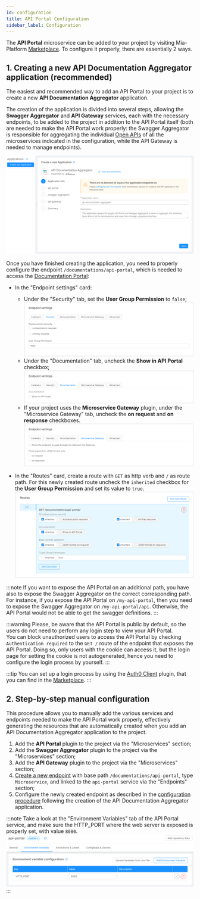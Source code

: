 ```yaml
---
id: configuration
title: API Portal Configuration
sidebar_label: Configuration
---
```

The **API Portal** microservice can be added to your project by visiting Mia-Platform [Marketplace](../../marketplace/overview_marketplace). To configure it properly, there are essentially 2 ways.

## 1. Creating a new API Documentation Aggregator application (recommended)

The easiest and recommended way to add an API Portal to your project is to create a new **API Documentation Aggregator** application.

The creation of the application is divided into several steps, allowing the **Swagger Aggregator** and **API Gateway** services, each with the necessary endpoints, to be added to the project in addition to the API Portal itself (both are needed to make the API Portal work properly: the Swagger Aggregator is responsible for aggregating the individual [Open APIs](https://swagger.io/resources/open-api/) of all the microservices indicated in the configuration, while the API Gateway is needed to manage endpoints).

![API Documentation Aggregator creation](./img/api-documentation-aggregator-creation.png)

Once you have finished creating the application, you need to properly configure the endpoint `/documentations/api-portal`, which is needed to access the [Documentation Portal](../../console/project-configuration/documentation-portal):

- In the "Endpoint settings" card:
  * Under the "Security" tab, set the **User Group Permission** to `false`;
  ![API Portal setup | Security](./img/api-portal-setup_security.png)
  * Under the "Documentation" tab, uncheck the **Show in API Portal** checkbox;
  ![API Portal setup | Documentation](./img/api-portal-setup_documentation.png)
  * If your project uses the **Microservice Gateway** plugin, under the "Microservice Gateway" tab, uncheck the **on request** and **on response** checkboxes.
  ![API Portal setup | Microservice Gateway](./img/api-portal-setup_microservice-gateway.png)

- In the "Routes" card, create a route with `GET` as http verb and `/` as route path. For this newly created route uncheck the `inherited` checkbox for the **User Group Permission** and set its value to `true`.
![API Portal setup | Routes](./img/api-portal-setup_routes.png)

:::note
If you want to expose the API Portal on an additional path, you have also to expose the Swagger Aggregator on the correct corresponding path.
For instance, if you expose the API Portal on `/my-api-portal`, then you need to expose the Swagger Aggregator on `/my-api-portal/api`. Otherwise, the API Portal would not be able to get the swagger definitions.
:::

:::warning
Please, be aware that the API Portal is public by default, so the users do not need to perform any login step to view your API Portal.   
You can block unauthorized users to access the API Portal by checking `Authentication required` to the `GET /` route of the endpoint that exposes the API Portal. Doing so, only users with the cookie can access it, but the login page for setting the cookie is not autogenerated, hence you need to configure the login process by yourself.
:::

:::tip
You can set up a login process by using the [Auth0 Client](../../runtime_suite/auth0-client/overview_and_usage) plugin, that you can find in the [Marketplace](../../marketplace/overview_marketplace).
:::

## 2. Step-by-step manual configuration

This procedure allows you to manually add the various services and endpoints needed to make the API Portal work properly, effectively generating the resources that are automatically created when you add an API Documentation Aggregator application to the project.

1. Add the **API Portal** plugin to the project via the "Microservices" section;
2. Add the **Swagger Aggregator** plugin to the project via the "Microservices" section;
3. Add the **API Gateway** plugin to the project via the "Microservices" section;
4. [Create a new endpoint](../../development_suite/api-console/api-design/endpoints) with base path `/documentations/api-portal`, type `Microservice`, and linked to the `api-portal` service via the "Endpoints" section;
5. Configure the newly created endpoint as described in the [configuration procedure](#1-creating-a-new-api-documentation-aggregator-application-recommended) following the creation of the API Documentation Aggregator application.

:::note
Take a look at the "Environment Variables" tab of the API Portal service, and make sure the HTTP_PORT where the web server is exposed is properly set, with value `8080`.
![API Portal | Environment Variables](./img/api-portal_environment-variables.png)
:::
